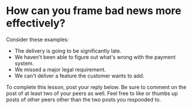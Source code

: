 # How can you frame bad news more effectively?

Consider these examples:

- The delivery is going to be significantly late.
- We haven't been able to figure out what's wrong with the payment system.
- We missed a major legal requirement.
- We can't deliver a feature the customer wants to add.

To complete this lesson, post your reply below. Be sure to comment on the post
of at least two of your peers as well. Feel free to like or thumbs up posts of
other peers other than the two posts you responded to.
